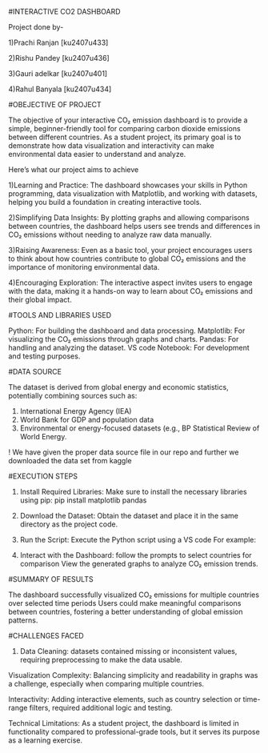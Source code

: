 #INTERACTIVE CO2 DASHBOARD
  
  Project done by-
  
  1)Prachi Ranjan  [ku2407u433]
  
  2)Rishu Pandey   [ku2407u436]
  
  3)Gauri adelkar  [ku2407u401]
  
  4)Rahul Banyala  [ku2407u434]


#OBEJECTIVE OF PROJECT

The objective of your interactive CO₂ emission dashboard is to provide a simple, beginner-friendly tool for comparing carbon dioxide emissions between different countries. As a student project, its primary goal is to demonstrate how data visualization and interactivity can make environmental data easier to understand and analyze.

Here’s what our project aims to achieve

1)Learning and Practice: The dashboard showcases your skills in Python programming, data visualization with Matplotlib, and working with datasets, helping you build a foundation in creating interactive tools.

2)Simplifying Data Insights: By plotting graphs and allowing comparisons between countries, the dashboard helps users see trends and differences in CO₂ emissions without needing to analyze raw data manually.

3)Raising Awareness: Even as a basic tool, your project encourages users to think about how countries contribute to global CO₂ emissions and the importance of monitoring environmental data.

4)Encouraging Exploration: The interactive aspect invites users to engage with the data, making it a hands-on way to learn about CO₂ emissions and their global impact.

#TOOLS AND LIBRARIES USED

Python: For building the dashboard and data processing.
Matplotlib: For visualizing the CO₂ emissions through graphs and charts.
Pandas: For handling and analyzing the dataset.
VS code Notebook: For development and testing purposes.


#DATA SOURCE

The dataset is derived from global energy and economic statistics, potentially combining sources such as:

   1) International Energy Agency (IEA)
   2) World Bank for GDP and population data
   3) Environmental or energy-focused datasets (e.g., BP Statistical Review of World Energy.

! We have given the proper data source file in our repo and further we downloaded the data set from kaggle      


#EXECUTION STEPS 

1)  Install Required Libraries:
    Make sure to install the necessary libraries using pip:
    pip install matplotlib pandas

2)  Download the Dataset:
    Obtain the dataset and place it in the same directory as the project code.

3)  Run the Script:
    Execute the Python script using a VS code For example:

4)  Interact with the Dashboard:
    follow the prompts to select countries for comparison
    View the generated graphs to analyze CO₂ emission trends.

#SUMMARY OF RESULTS

The dashboard successfully visualized CO₂ emissions for multiple countries over selected time periods
Users could make meaningful comparisons between countries, fostering a better understanding of global emission patterns.

#CHALLENGES FACED

1) Data Cleaning:
 datasets contained missing or inconsistent values, requiring preprocessing to make the data usable.

Visualization Complexity:
Balancing simplicity and readability in graphs was a challenge, especially when comparing multiple countries.

Interactivity:
Adding interactive elements, such as country selection or time-range filters, required additional logic and testing.

Technical Limitations:
As a student project, the dashboard is limited in functionality compared to professional-grade tools, but it serves its purpose as a learning exercise.
    
